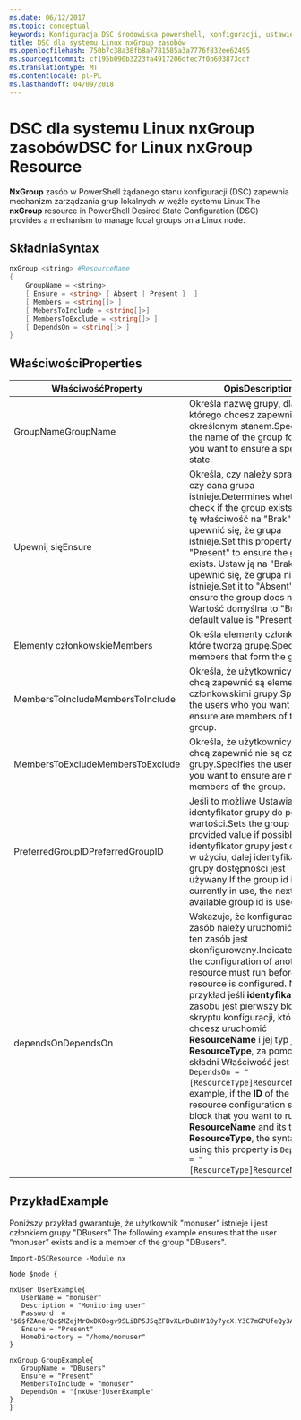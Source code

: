```yaml
---
ms.date: 06/12/2017
ms.topic: conceptual
keywords: Konfiguracja DSC środowiska powershell, konfiguracji, ustawienia
title: DSC dla systemu Linux nxGroup zasobów
ms.openlocfilehash: 750b7c38a38fb8a7781585a3a7776f832ee62495
ms.sourcegitcommit: cf195b090b3223fa4917206dfec7f0b603873cdf
ms.translationtype: MT
ms.contentlocale: pl-PL
ms.lasthandoff: 04/09/2018
---
```

# <a name="dsc-for-linux-nxgroup-resource"></a><span data-ttu-id="0bfd7-103">DSC dla systemu Linux nxGroup zasobów</span><span class="sxs-lookup"><span data-stu-id="0bfd7-103">DSC for Linux nxGroup Resource</span></span>

<span data-ttu-id="0bfd7-104">**NxGroup** zasób w PowerShell żądanego stanu konfiguracji (DSC) zapewnia mechanizm zarządzania grup lokalnych w węźle systemu Linux.</span><span class="sxs-lookup"><span data-stu-id="0bfd7-104">The **nxGroup** resource in PowerShell Desired State Configuration (DSC) provides a mechanism to manage local groups on a Linux node.</span></span>

## <a name="syntax"></a><span data-ttu-id="0bfd7-105">Składnia</span><span class="sxs-lookup"><span data-stu-id="0bfd7-105">Syntax</span></span>

```powershell
nxGroup <string> #ResourceName
{
    GroupName = <string>
    [ Ensure = <string> { Absent | Present }  ]
    [ Members = <string[]> ]
    [ MebersToInclude = <string[]>]
    [ MembersToExclude = <string[]> ]
    [ DependsOn = <string[]> ]
}

```

## <a name="properties"></a><span data-ttu-id="0bfd7-106">Właściwości</span><span class="sxs-lookup"><span data-stu-id="0bfd7-106">Properties</span></span>

|  <span data-ttu-id="0bfd7-107">Właściwość</span><span class="sxs-lookup"><span data-stu-id="0bfd7-107">Property</span></span> |  <span data-ttu-id="0bfd7-108">Opis</span><span class="sxs-lookup"><span data-stu-id="0bfd7-108">Description</span></span> |
|---|---|
| <span data-ttu-id="0bfd7-109">GroupName</span><span class="sxs-lookup"><span data-stu-id="0bfd7-109">GroupName</span></span>| <span data-ttu-id="0bfd7-110">Określa nazwę grupy, dla którego chcesz zapewnić z określonym stanem.</span><span class="sxs-lookup"><span data-stu-id="0bfd7-110">Specifies the name of the group for which you want to ensure a specific state.</span></span>|
| <span data-ttu-id="0bfd7-111">Upewnij się</span><span class="sxs-lookup"><span data-stu-id="0bfd7-111">Ensure</span></span>| <span data-ttu-id="0bfd7-112">Określa, czy należy sprawdzić, czy dana grupa istnieje.</span><span class="sxs-lookup"><span data-stu-id="0bfd7-112">Determines whether to check if the group exists.</span></span> <span data-ttu-id="0bfd7-113">Ustaw tę właściwość na "Brak", aby upewnić się, że grupa istnieje.</span><span class="sxs-lookup"><span data-stu-id="0bfd7-113">Set this property to "Present" to ensure the group exists.</span></span> <span data-ttu-id="0bfd7-114">Ustaw ją na "Brak", aby upewnić się, że grupa nie istnieje.</span><span class="sxs-lookup"><span data-stu-id="0bfd7-114">Set it to "Absent" to ensure the group does not exist.</span></span> <span data-ttu-id="0bfd7-115">Wartość domyślna to "Brak".</span><span class="sxs-lookup"><span data-stu-id="0bfd7-115">The default value is "Present".</span></span>|
| <span data-ttu-id="0bfd7-116">Elementy członkowskie</span><span class="sxs-lookup"><span data-stu-id="0bfd7-116">Members</span></span>| <span data-ttu-id="0bfd7-117">Określa elementy członkowskie, które tworzą grupę.</span><span class="sxs-lookup"><span data-stu-id="0bfd7-117">Specifies the members that form the group.</span></span>|
| <span data-ttu-id="0bfd7-118">MembersToInclude</span><span class="sxs-lookup"><span data-stu-id="0bfd7-118">MembersToInclude</span></span>| <span data-ttu-id="0bfd7-119">Określa, że użytkownicy, którzy chcą zapewnić są elementami członkowskimi grupy.</span><span class="sxs-lookup"><span data-stu-id="0bfd7-119">Specifies the users who you want to ensure are members of the group.</span></span>|
| <span data-ttu-id="0bfd7-120">MembersToExclude</span><span class="sxs-lookup"><span data-stu-id="0bfd7-120">MembersToExclude</span></span>| <span data-ttu-id="0bfd7-121">Określa, że użytkownicy, którzy chcą zapewnić nie są członkami grupy.</span><span class="sxs-lookup"><span data-stu-id="0bfd7-121">Specifies the users who you want to ensure are not members of the group.</span></span>|
| <span data-ttu-id="0bfd7-122">PreferredGroupID</span><span class="sxs-lookup"><span data-stu-id="0bfd7-122">PreferredGroupID</span></span>| <span data-ttu-id="0bfd7-123">Jeśli to możliwe Ustawia identyfikator grupy do podanej wartości.</span><span class="sxs-lookup"><span data-stu-id="0bfd7-123">Sets the group id to the provided value if possible.</span></span> <span data-ttu-id="0bfd7-124">Jeśli identyfikator grupy jest obecnie w użyciu, dalej identyfikator grupy dostępności jest używany.</span><span class="sxs-lookup"><span data-stu-id="0bfd7-124">If the group id is currently in use, the next available group id is used.</span></span>|
| <span data-ttu-id="0bfd7-125">dependsOn</span><span class="sxs-lookup"><span data-stu-id="0bfd7-125">DependsOn</span></span> | <span data-ttu-id="0bfd7-126">Wskazuje, że konfiguracja inny zasób należy uruchomić przed ten zasób jest skonfigurowany.</span><span class="sxs-lookup"><span data-stu-id="0bfd7-126">Indicates that the configuration of another resource must run before this resource is configured.</span></span> <span data-ttu-id="0bfd7-127">Na przykład jeśli **identyfikator** zasobu jest pierwszy blok skryptu konfiguracji, który chcesz uruchomić **ResourceName** i jej typ jest **ResourceType**, za pomocą tej składni Właściwość jest `DependsOn = "[ResourceType]ResourceName"`.</span><span class="sxs-lookup"><span data-stu-id="0bfd7-127">For example, if the **ID** of the resource configuration script block that you want to run first is **ResourceName** and its type is **ResourceType**, the syntax for using this property is `DependsOn = "[ResourceType]ResourceName"`.</span></span>|

## <a name="example"></a><span data-ttu-id="0bfd7-128">Przykład</span><span class="sxs-lookup"><span data-stu-id="0bfd7-128">Example</span></span>

<span data-ttu-id="0bfd7-129">Poniższy przykład gwarantuje, że użytkownik "monuser" istnieje i jest członkiem grupy "DBusers".</span><span class="sxs-lookup"><span data-stu-id="0bfd7-129">The following example ensures that the user “monuser” exists and is a member of the group "DBusers".</span></span>

```
Import-DSCResource -Module nx

Node $node {

nxUser UserExample{
   UserName = "monuser"
   Description = "Monitoring user"
   Password  =    '$6$fZAne/Qc$MZejMrOxDK0ogv9SLiBP5J5qZFBvXLnDu8HY1Oy7ycX.Y3C7mGPUfeQy3A82ev3zIabhDQnj2ayeuGn02CqE/0'
   Ensure = "Present"
   HomeDirectory = "/home/monuser"
}

nxGroup GroupExample{
   GroupName = "DBusers"
   Ensure = "Present"
   MembersToInclude = "monuser"
   DependsOn = "[nxUser]UserExample"
}
}
```